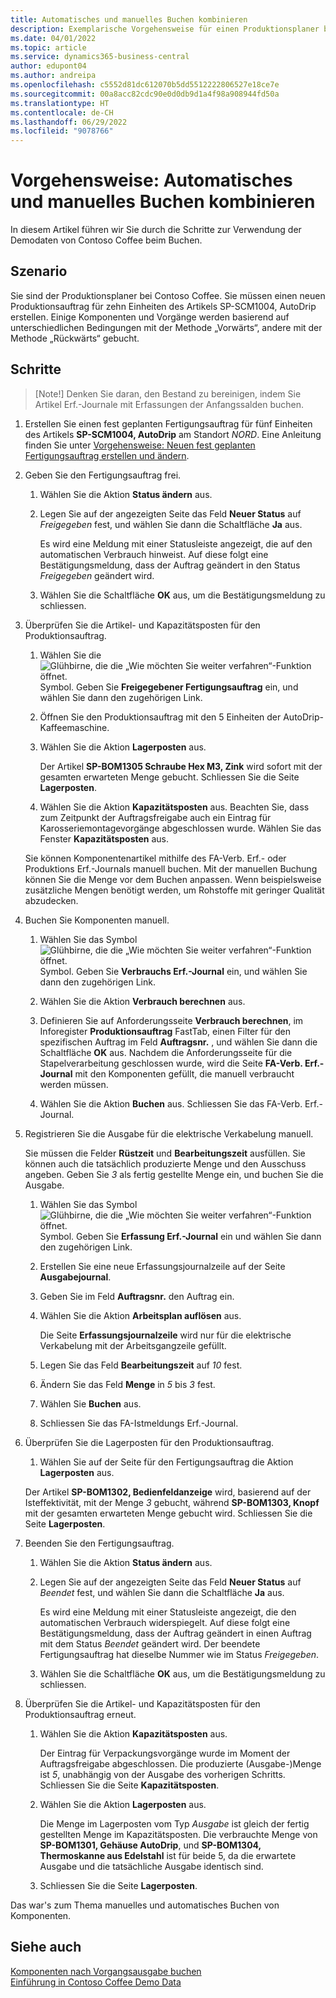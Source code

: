 ```yaml
---
title: Automatisches und manuelles Buchen kombinieren
description: Exemplarische Vorgehensweise für einen Produktionsplaner bei Contoso Coffee, der automatisches und manuelles Buchen kombinieren möchte.
ms.date: 04/01/2022
ms.topic: article
ms.service: dynamics365-business-central
author: edupont04
ms.author: andreipa
ms.openlocfilehash: c5552d81dc612070b5dd5512222806527e18ce7e
ms.sourcegitcommit: 00a8acc82cdc90e0d0db9d1a4f98a908944fd50a
ms.translationtype: HT
ms.contentlocale: de-CH
ms.lasthandoff: 06/29/2022
ms.locfileid: "9078766"
---
```

# <a name="walkthrough-combine-automatic-and-manual-flushing"></a>Vorgehensweise: Automatisches und manuelles Buchen kombinieren

In diesem Artikel führen wir Sie durch die Schritte zur Verwendung der Demodaten von Contoso Coffee beim Buchen.  

## <a name="scenario"></a>Szenario

Sie sind der Produktionsplaner bei Contoso Coffee. Sie müssen einen neuen Produktionsauftrag für zehn Einheiten des Artikels SP-SCM1004, AutoDrip erstellen. Einige Komponenten und Vorgänge werden basierend auf unterschiedlichen Bedingungen mit der Methode „Vorwärts“, andere mit der Methode „Rückwärts“ gebucht.

## <a name="steps"></a>Schritte

> [Note!] Denken Sie daran, den Bestand zu bereinigen, indem Sie Artikel Erf.-Journale mit Erfassungen der Anfangssalden buchen.

1. Erstellen Sie einen fest geplanten Fertigungsauftrag für fünf Einheiten des Artikels **SP-SCM1004, AutoDrip** am Standort *NORD*. Eine Anleitung finden Sie unter [Vorgehensweise: Neuen fest geplanten Fertigungsauftrag erstellen und ändern](create-firm-planned-production-order-change.md).  

2. Geben Sie den Fertigungsauftrag frei.

    1. Wählen Sie die Aktion **Status ändern** aus.  

    2. Legen Sie auf der angezeigten Seite das Feld **Neuer Status** auf *Freigegeben* fest, und wählen Sie dann die Schaltfläche **Ja** aus.  

        Es wird eine Meldung mit einer Statusleiste angezeigt, die auf den automatischen Verbrauch hinweist. Auf diese folgt eine Bestätigungsmeldung, dass der Auftrag geändert in den Status *Freigegeben* geändert wird.  

    3. Wählen Sie die Schaltfläche **OK** aus, um die Bestätigungsmeldung zu schliessen.

3. Überprüfen Sie die Artikel- und Kapazitätsposten für den Produktionsauftrag.

    1. Wählen Sie die ![Glühbirne, die die „Wie möchten Sie weiter verfahren“-Funktion öffnet.](../media/ui-search/search_small.png "Tell me-Funktion") Symbol. Geben Sie **Freigegebener Fertigungsauftrag** ein, und wählen Sie dann den zugehörigen Link.  

    2. Öffnen Sie den Produktionsauftrag mit den 5 Einheiten der AutoDrip-Kaffeemaschine.  

    3. Wählen Sie die Aktion **Lagerposten** aus.  

        Der Artikel **SP-BOM1305 Schraube Hex M3, Zink** wird sofort mit der gesamten erwarteten Menge gebucht. Schliessen Sie die Seite **Lagerposten**.  

    4. Wählen Sie die Aktion **Kapazitätsposten** aus.  Beachten Sie, dass zum Zeitpunkt der Auftragsfreigabe auch ein Eintrag für Karosseriemontagevorgänge abgeschlossen wurde. Wählen Sie das Fenster **Kapazitätsposten** aus.

    Sie können Komponentenartikel mithilfe des FA-Verb. Erf.- oder Produktions Erf.-Journals manuell buchen. Mit der manuellen Buchung können Sie die Menge vor dem Buchen anpassen. Wenn beispielsweise zusätzliche Mengen benötigt werden, um Rohstoffe mit geringer Qualität abzudecken.
4. Buchen Sie Komponenten manuell.  
    1. Wählen Sie das Symbol ![Glühbirne, die die „Wie möchten Sie weiter verfahren“-Funktion öffnet.](../media/ui-search/search_small.png "Tell me-Funktion") Symbol. Geben Sie **Verbrauchs Erf.-Journal** ein, und wählen Sie dann den zugehörigen Link.  

    2. Wählen Sie die Aktion **Verbrauch berechnen** aus.  

    3. Definieren Sie auf Anforderungsseite **Verbrauch berechnen**, im Inforegister **Produktionsauftrag** FastTab, einen Filter für den spezifischen Auftrag im Feld **Auftragsnr.** , und wählen Sie dann die Schaltfläche **OK** aus. Nachdem die Anforderungsseite für die Stapelverarbeitung geschlossen wurde, wird die Seite **FA-Verb. Erf.-Journal** mit den Komponenten gefüllt, die manuell verbraucht werden müssen.

    4. Wählen Sie die Aktion **Buchen** aus. Schliessen Sie das FA-Verb. Erf.-Journal.

5. Registrieren Sie die Ausgabe für die elektrische Verkabelung manuell.  

    Sie müssen die Felder **Rüstzeit** und **Bearbeitungszeit** ausfüllen. Sie können auch die tatsächlich produzierte Menge und den Ausschuss angeben. Geben Sie *3* als fertig gestellte Menge ein, und buchen Sie die Ausgabe.

    1. Wählen Sie das Symbol ![Glühbirne, die die „Wie möchten Sie weiter verfahren“-Funktion öffnet.](../media/ui-search/search_small.png "Tell me-Funktion") Symbol. Geben Sie **Erfassung Erf.-Journal** ein und wählen Sie dann den zugehörigen Link.  

    2. Erstellen Sie eine neue Erfassungsjournalzeile auf der Seite **Ausgabejournal**.  

    3. Geben Sie im Feld **Auftragsnr.** den Auftrag ein.  

    4. Wählen Sie die Aktion **Arbeitsplan auflösen** aus.  

        Die Seite **Erfassungsjournalzeile** wird nur für die elektrische Verkabelung mit der Arbeitsgangzeile gefüllt.

    5. Legen Sie das Feld **Bearbeitungszeit** auf *10* fest.  

    6. Ändern Sie das Feld **Menge** in *5* bis *3* fest.

    7. Wählen Sie **Buchen** aus.  
    8. Schliessen Sie das FA-Istmeldungs Erf.-Journal.

6. Überprüfen Sie die Lagerposten für den Produktionsauftrag.

    1. Wählen Sie auf der Seite für den Fertigungsauftrag die Aktion **Lagerposten** aus.  

    Der Artikel **SP-BOM1302, Bedienfeldanzeige** wird, basierend auf der Isteffektivität, mit der Menge *3* gebucht, während **SP-BOM1303, Knopf** mit der gesamten erwarteten Menge gebucht wird. Schliessen Sie die Seite **Lagerposten**.

7. Beenden Sie den Fertigungsauftrag.  

    1. Wählen Sie die Aktion **Status ändern** aus.
    2. Legen Sie auf der angezeigten Seite das Feld **Neuer Status** auf *Beendet* fest, und wählen Sie dann die Schaltfläche **Ja** aus.  

        Es wird eine Meldung mit einer Statusleiste angezeigt, die den automatischen Verbrauch widerspiegelt. Auf diese folgt eine Bestätigungsmeldung, dass der Auftrag geändert in einen Auftrag mit dem Status *Beendet* geändert wird. Der beendete Fertigungsauftrag hat dieselbe Nummer wie im Status *Freigegeben*.
    3. Wählen Sie die Schaltfläche **OK** aus, um die Bestätigungsmeldung zu schliessen.

8. Überprüfen Sie die Artikel- und Kapazitätsposten für den Produktionsauftrag erneut.

    1. Wählen Sie die Aktion **Kapazitätsposten** aus.  

        Der Eintrag für Verpackungsvorgänge wurde im Moment der Auftragsfreigabe abgeschlossen. Die produzierte (Ausgabe-)Menge ist *5*, unabhängig von der Ausgabe des vorherigen Schritts. Schliessen Sie die Seite **Kapazitätsposten**.

    2. Wählen Sie die Aktion **Lagerposten** aus.  

        Die Menge im Lagerposten vom Typ *Ausgabe* ist gleich der fertig gestellten Menge im Kapazitätsposten. Die verbrauchte Menge von **SP-BOM1301, Gehäuse AutoDrip**, und **SP-BOM1304, Thermoskanne aus Edelstahl** ist für beide 5, da die erwartete Ausgabe und die tatsächliche Ausgabe identisch sind. 

    3. Schliessen Sie die Seite **Lagerposten**.  

Das war's zum Thema manuelles und automatisches Buchen von Komponenten.

## <a name="see-also"></a>Siehe auch

[Komponenten nach Vorgangsausgabe buchen](../production-how-to-flush-components-according-to-operation-output.md)  
[Einführung in Contoso Coffee Demo Data](contoso-coffee-intro.md)  
